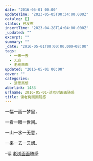 ```yaml
---
date: "2016-05-01 00:00"
updateTime: "2023-05-05T00:34:00.000Z"
catalog: []
status: 已发布
insertTime: "2023-04-28T14:04:00.000Z"
_updated: ""
excerpt: ""
summary: ""
_date: "2016-05-01T00:00:00.000+08:00"
tags:
  - 一来一去
  - 无意
  - 老树画画
updated: "2016-05-01 00:00"
cover: ""
categories:
  - 清思燕想
abbrlink: 1483
urlname: 2016-05-01-读老树画画随感
title: 读老树画画随感
---
```


一幅一画一梦里，

一看一眼一世间。

一山一水一无意，

一来一去一云烟。

–读 [老树画画](http://mp.weixin.qq.com/s?__biz=MzAxODEzNjg2NQ==&mid=2719068996&idx=2&sn=7402894032d543095fd1536011f0284a&scene=2&srcid=0430zMmdFjPsXb3hckzqh8oA&from=timeline&isappinstalled=0#wechat_redirect)随感
